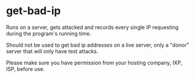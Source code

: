 # get-bad-ip

Runs on a server, gets attacked and records every single IP requesting during the program's running time.

Should not be used to get bad ip addresses on a live server, only a "donor" server that will only have test attacks.

Please make sure you have permission from your hosting company, IXP, ISP, before use.
